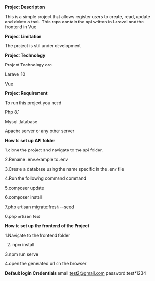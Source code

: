 
**Project Description**

This is a simple project that allows register users to create, read, update and delete a task. This repo contain the api written in Laravel and the frontend in Vue

**Project Limitation**

The project is still under development

**Project Technology**

Project Technology are

Laravel 10

Vue

**Project Requirement**

To run this project you need

Php 8.1

Mysql database

Apache server or any other server

**How to set up API folder**


1.clone the project and navigate to the api folder.

2.Rename .env.example to .env

3.Create a database using the name specific in the .env file

4.Run the following command command

5.composer update

6.composer install

7.php artisan migrate:fresh --seed

8.php artisan test

**How to set up the frontend of the Project**

1.Navigate to the frontend folder

2. npm install

3.npm run serve

4.open the generated url on the browser


**Default login Credentials**
email:test2@gmail.com
password:test*1234
